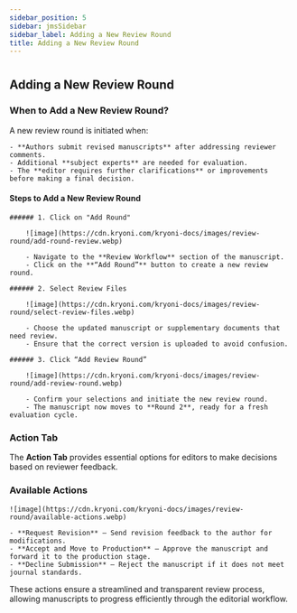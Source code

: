```yaml
---
sidebar_position: 5
sidebar: jmsSidebar
sidebar_label: Adding a New Review Round
title: Adding a New Review Round
---
```


#

## Adding a New Review Round

### When to Add a New Review Round?

A new review round is initiated when:

    - **Authors submit revised manuscripts** after addressing reviewer comments.
    - Additional **subject experts** are needed for evaluation.
    - The **editor requires further clarifications** or improvements before making a final decision.

#### Steps to Add a New Review Round

    ###### 1. Click on "Add Round"

        ![image](https://cdn.kryoni.com/kryoni-docs/images/review-round/add-round-review.webp)

        - Navigate to the **Review Workflow** section of the manuscript.
        - Click on the **“Add Round”** button to create a new review round.

    ###### 2. Select Review Files

        ![image](https://cdn.kryoni.com/kryoni-docs/images/review-round/select-review-files.webp)

        - Choose the updated manuscript or supplementary documents that need review.
        - Ensure that the correct version is uploaded to avoid confusion.

    ###### 3. Click “Add Review Round”

        ![image](https://cdn.kryoni.com/kryoni-docs/images/review-round/add-review-round.webp)

        - Confirm your selections and initiate the new review round.
        - The manuscript now moves to **Round 2**, ready for a fresh evaluation cycle.

### Action Tab

The **Action Tab** provides essential options for editors to make decisions based on reviewer feedback.

### Available Actions

    ![image](https://cdn.kryoni.com/kryoni-docs/images/review-round/available-actions.webp)

    - **Request Revision** – Send revision feedback to the author for modifications.
    - **Accept and Move to Production** – Approve the manuscript and forward it to the production stage.
    - **Decline Submission** – Reject the manuscript if it does not meet journal standards.

These actions ensure a streamlined and transparent review process, allowing manuscripts to progress efficiently through the editorial workflow.

